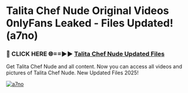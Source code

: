 # Talita Chef Nude Original Videos 0nlyFans Leaked - Files Updated! (a7no)

<h3>🔴 CLICK HERE 🌐==►► <a href="https://tinyurl.com/y5r63du9" rel="nofollow">Talita Chef Nude Updated Files</a></h3>

Get Talita Chef Nude and all content. Now you can access all videos and pictures of Talita Chef Nude. New Updated Files 2025!

[![a7no](https://i.imgur.com/UVo9nyh.gif)](https://tinyurl.com/y5r63du9)